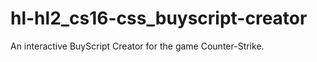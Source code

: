 hl-hl2_cs16-css_buyscript-creator
=================================

An interactive BuyScript Creator for the game Counter-Strike.
